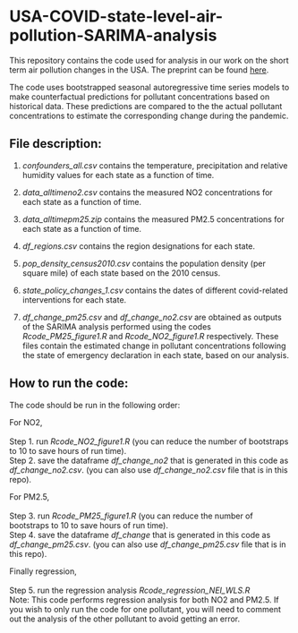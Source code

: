 # USA-COVID-state-level-air-pollution-SARIMA-analysis

This repository contains the code used for analysis in our work on the short term air pollution changes in the USA. The preprint can be found [here](https://www.medrxiv.org/content/10.1101/2020.08.04.20168237v2.full.pdf).

The code uses bootstrapped seasonal autoregressive time series models to make counterfactual predictions for pollutant concentrations based on historical data. These predictions are compared to the the actual pollutant concentrations to estimate the corresponding change during the pandemic.

## File description:

1. *confounders_all.csv* contains the temperature, precipitation and relative humidity values for each state as a function of time. 

2. *data_alltimeno2.csv*  contains the measured NO2 concentrations for each state as a function of time.

3. *data_alltimepm25.zip*  contains the measured PM2.5 concentrations for each state as a function of time.  

4. *df_regions.csv*  contains the region designations for each state. 

5. *pop_density_census2010.csv* contains the population density (per square mile) of each state based on the 2010 census. 

6. *state_policy_changes_1.csv* contains the dates of different covid-related interventions for each state.

7. *df_change_pm25.csv* and *df_change_no2.csv* are obtained as outputs of the SARIMA analysis performed using the codes *Rcode_PM25_figure1.R*  and *Rcode_NO2_figure1.R* respectively. These files contain the estimated change in pollutant concentrations following the state of emergency declaration in each state, based on our analysis.

## How to run the code:

The code should be run in the following order:

For NO2,<br />
<br />
Step 1. run *Rcode_NO2_figure1.R* (you can reduce the number of bootstraps to 10 to save hours of run time).<br />
Step 2. save the dataframe *df_change_no2* that is generated in this code as *df_change_no2.csv*. (you can also use *df_change_no2.csv* file that is in this repo).<br />

For PM2.5,<br />
<br />
Step 3. run *Rcode_PM25_figure1.R* (you can reduce the number of bootstraps to 10 to save hours of run time).<br />
Step 4. save the dataframe *df_change* that is generated in this code as *df_change_pm25.csv*. (you can also use *df_change_pm25.csv* file that is in this repo).<br />

Finally regression,<br />
<br />
Step 5. run the regression analysis *Rcode_regression_NEI_WLS.R*<br />
Note: This code performs regression analysis for both NO2 and PM2.5. If you wish to only run the code for one pollutant, you will need to comment out the analysis of the other pollutant to avoid getting an error.<br />
